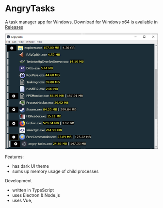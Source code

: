 # AngryTasks
A task manager app for Windows. Download for Windows x64 is available in [Releases](../../releases)

![screenshot](screenshot.png?raw=true "AngryTasks 0.2")

Features:
* has dark UI theme
* sums up memory usage of child processes

Development
* written in TypeScript
* uses Electron & Node.js
* uses Vue,

